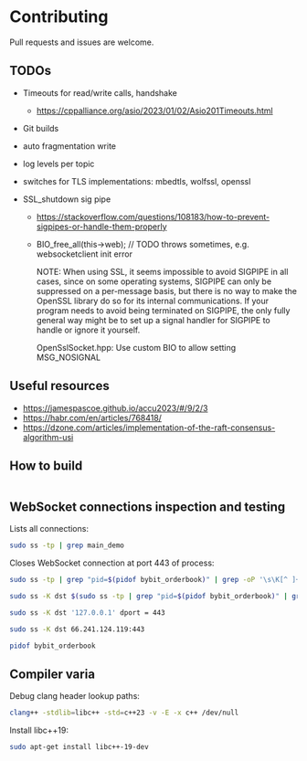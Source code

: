 # Contributing

Pull requests and issues are welcome.

## TODOs

- Timeouts for read/write calls, handshake
  * https://cppalliance.org/asio/2023/01/02/Asio201Timeouts.html

- Git builds
- auto fragmentation write
- log levels per topic
- switches for TLS implementations: mbedtls, wolfssl, openssl

- SSL_shutdown sig pipe

  - https://stackoverflow.com/questions/108183/how-to-prevent-sigpipes-or-handle-them-properly
  - BIO_free_all(this->web); // TODO throws sometimes, e.g. websocketclient init error

    NOTE: When using SSL, it seems impossible to avoid SIGPIPE in all cases, since on some operating systems, SIGPIPE can only be suppressed on a per-message basis, but there is no way to make the OpenSSL library do so for its internal communications. If your program needs to avoid being terminated on SIGPIPE, the only fully general way might be to set up a signal handler for SIGPIPE to handle or ignore it yourself.

    OpenSslSocket.hpp: Use custom BIO to allow setting MSG_NOSIGNAL

## Useful resources

- https://jamespascoe.github.io/accu2023/#/9/2/3
- https://habr.com/en/articles/768418/
- https://dzone.com/articles/implementation-of-the-raft-consensus-algorithm-usi

## How to build

```bash
```

## WebSocket connections inspection and testing

Lists all connections:

```bash
sudo ss -tp | grep main_demo
```

Closes WebSocket connection at port 443 of process:

```bash
sudo ss -tp | grep "pid=$(pidof bybit_orderbook)" | grep -oP '\s\K[^ ]+(?=:https)'443

sudo ss -K dst $(sudo ss -tp | grep "pid=$(pidof bybit_orderbook)" | grep -oP '\s\K[^ ]+(?=:https)') dport = 443

sudo ss -K dst '127.0.0.1' dport = 443

sudo ss -K dst 66.241.124.119:443

pidof bybit_orderbook
```

## Compiler varia

Debug clang header lookup paths:

```bash
clang++ -stdlib=libc++ -std=c++23 -v -E -x c++ /dev/null
```

Install libc++19:

```bash
sudo apt-get install libc++-19-dev
```
